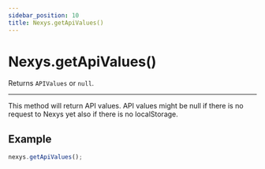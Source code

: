 ```yaml
---
sidebar_position: 10
title: Nexys.getApiValues()
---
```


# Nexys.getApiValues()

Returns `APIValues` or `null`.

---

This method will return API values. API values might be null if there is no request to Nexys yet also if there is no localStorage.

## Example

```javascript
nexys.getApiValues();
```

